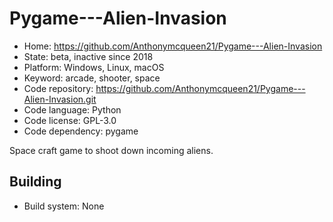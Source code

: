 # Pygame---Alien-Invasion

- Home: https://github.com/Anthonymcqueen21/Pygame---Alien-Invasion
- State: beta, inactive since 2018
- Platform: Windows, Linux, macOS
- Keyword: arcade, shooter, space
- Code repository: https://github.com/Anthonymcqueen21/Pygame---Alien-Invasion.git
- Code language: Python
- Code license: GPL-3.0
- Code dependency: pygame

Space craft game to shoot down incoming aliens.

## Building

- Build system: None

